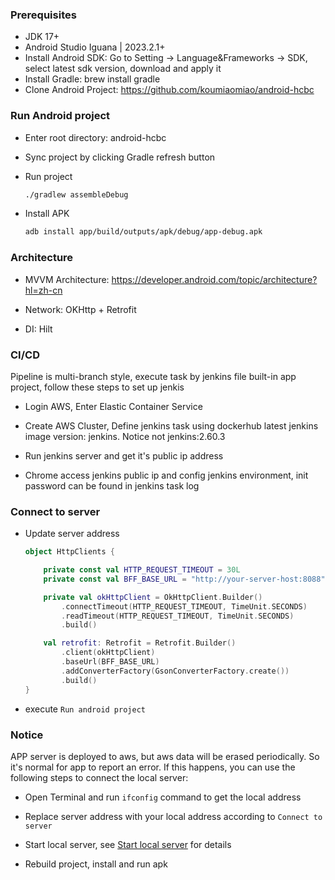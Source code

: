 ### Prerequisites

- JDK 17+
- Android Studio Iguana | 2023.2.1+
- Install Android SDK: Go to Setting -> Language&Frameworks -> SDK, select latest sdk version, download and apply it
- Install Gradle: brew install gradle
- Clone Android Project: https://github.com/koumiaomiao/android-hcbc

### Run Android project

- Enter root directory: android-hcbc

- Sync project by clicking Gradle refresh button

- Run project

  ``````bash
  ./gradlew assembleDebug
  ``````

- Install APK

  ``````bash
  adb install app/build/outputs/apk/debug/app-debug.apk

### Architecture

- MVVM Architecture: https://developer.android.com/topic/architecture?hl=zh-cn

- Network: OKHttp + Retrofit

- DI: Hilt

### CI/CD

Pipeline is multi-branch style, execute task by jenkins file built-in app project, follow these steps to set up jenkis

- Login AWS, Enter Elastic Container Service

- Create AWS Cluster, Define jenkins task using dockerhub latest jenkins image version: jenkins. Notice not jenkins:2.60.3

- Run jenkins server and get it's public ip address

- Chrome access jenkins public ip and config jenkins environment, init password can be found in jenkins task log

### Connect to server

- Update server address

  ``````kotlin
  object HttpClients {
  
      private const val HTTP_REQUEST_TIMEOUT = 30L
      private const val BFF_BASE_URL = "http://your-server-host:8088" // server address
  
      private val okHttpClient = OkHttpClient.Builder()
          .connectTimeout(HTTP_REQUEST_TIMEOUT, TimeUnit.SECONDS)
          .readTimeout(HTTP_REQUEST_TIMEOUT, TimeUnit.SECONDS)
          .build()
  
      val retrofit: Retrofit = Retrofit.Builder()
          .client(okHttpClient)
          .baseUrl(BFF_BASE_URL)
          .addConverterFactory(GsonConverterFactory.create())
          .build()
  }
  ``````

- execute `Run android project`

### Notice

APP server is deployed to aws, but aws data will be erased periodically. So it's normal for app to report an error. If this happens, you can use the following steps to connect the local server:

- Open Terminal and run `ifconfig` command to get the local address

- Replace server address with your local address according to `Connect to server`

- Start local server, see [Start local server](https://github.com/koumiaomiao/hcbc-service) for details

- Rebuild project, install and run apk
